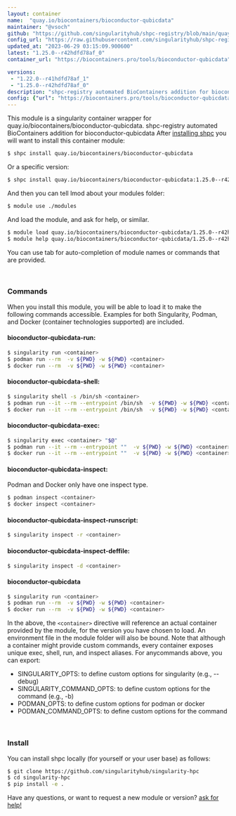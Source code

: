 ```yaml
---
layout: container
name:  "quay.io/biocontainers/bioconductor-qubicdata"
maintainer: "@vsoch"
github: "https://github.com/singularityhub/shpc-registry/blob/main/quay.io/biocontainers/bioconductor-qubicdata/container.yaml"
config_url: "https://raw.githubusercontent.com/singularityhub/shpc-registry/main/quay.io/biocontainers/bioconductor-qubicdata/container.yaml"
updated_at: "2023-06-29 03:15:09.900600"
latest: "1.25.0--r42hdfd78af_0"
container_url: "https://biocontainers.pro/tools/bioconductor-qubicdata"

versions:
 - "1.22.0--r41hdfd78af_1"
 - "1.25.0--r42hdfd78af_0"
description: "shpc-registry automated BioContainers addition for bioconductor-qubicdata"
config: {"url": "https://biocontainers.pro/tools/bioconductor-qubicdata", "maintainer": "@vsoch", "description": "shpc-registry automated BioContainers addition for bioconductor-qubicdata", "latest": {"1.25.0--r42hdfd78af_0": "sha256:b5fa445b289a0aa6cbd961761912641b1e30402bc6223388223c1f7571b54090"}, "tags": {"1.22.0--r41hdfd78af_1": "sha256:473d6dbb59f23c36cf4d61758d1b6609d2760640df916af9801c22109d07c7aa", "1.25.0--r42hdfd78af_0": "sha256:b5fa445b289a0aa6cbd961761912641b1e30402bc6223388223c1f7571b54090"}, "docker": "quay.io/biocontainers/bioconductor-qubicdata"}
---
```


This module is a singularity container wrapper for quay.io/biocontainers/bioconductor-qubicdata.
shpc-registry automated BioContainers addition for bioconductor-qubicdata
After [installing shpc](#install) you will want to install this container module:


```bash
$ shpc install quay.io/biocontainers/bioconductor-qubicdata
```

Or a specific version:

```bash
$ shpc install quay.io/biocontainers/bioconductor-qubicdata:1.25.0--r42hdfd78af_0
```

And then you can tell lmod about your modules folder:

```bash
$ module use ./modules
```

And load the module, and ask for help, or similar.

```bash
$ module load quay.io/biocontainers/bioconductor-qubicdata/1.25.0--r42hdfd78af_0
$ module help quay.io/biocontainers/bioconductor-qubicdata/1.25.0--r42hdfd78af_0
```

You can use tab for auto-completion of module names or commands that are provided.

<br>

### Commands

When you install this module, you will be able to load it to make the following commands accessible.
Examples for both Singularity, Podman, and Docker (container technologies supported) are included.

#### bioconductor-qubicdata-run:

```bash
$ singularity run <container>
$ podman run --rm  -v ${PWD} -w ${PWD} <container>
$ docker run --rm  -v ${PWD} -w ${PWD} <container>
```

#### bioconductor-qubicdata-shell:

```bash
$ singularity shell -s /bin/sh <container>
$ podman run --it --rm --entrypoint /bin/sh  -v ${PWD} -w ${PWD} <container>
$ docker run --it --rm --entrypoint /bin/sh  -v ${PWD} -w ${PWD} <container>
```

#### bioconductor-qubicdata-exec:

```bash
$ singularity exec <container> "$@"
$ podman run --it --rm --entrypoint ""  -v ${PWD} -w ${PWD} <container> "$@"
$ docker run --it --rm --entrypoint ""  -v ${PWD} -w ${PWD} <container> "$@"
```

#### bioconductor-qubicdata-inspect:

Podman and Docker only have one inspect type.

```bash
$ podman inspect <container>
$ docker inspect <container>
```

#### bioconductor-qubicdata-inspect-runscript:

```bash
$ singularity inspect -r <container>
```

#### bioconductor-qubicdata-inspect-deffile:

```bash
$ singularity inspect -d <container>
```



#### bioconductor-qubicdata

```bash
$ singularity run <container>
$ podman run --rm  -v ${PWD} -w ${PWD} <container>
$ docker run --rm  -v ${PWD} -w ${PWD} <container>
```


In the above, the `<container>` directive will reference an actual container provided
by the module, for the version you have chosen to load. An environment file in the
module folder will also be bound. Note that although a container
might provide custom commands, every container exposes unique exec, shell, run, and
inspect aliases. For anycommands above, you can export:

 - SINGULARITY_OPTS: to define custom options for singularity (e.g., --debug)
 - SINGULARITY_COMMAND_OPTS: to define custom options for the command (e.g., -b)
 - PODMAN_OPTS: to define custom options for podman or docker
 - PODMAN_COMMAND_OPTS: to define custom options for the command

<br>

### Install

You can install shpc locally (for yourself or your user base) as follows:

```bash
$ git clone https://github.com/singularityhub/singularity-hpc
$ cd singularity-hpc
$ pip install -e .
```

Have any questions, or want to request a new module or version? [ask for help!](https://github.com/singularityhub/singularity-hpc/issues)